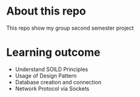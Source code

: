 # About this repo
This repo show my group second semester project 

# Learning outcome
- Understand SOILD Principles
- Usage of Design Pattern
- Database creation and connection
- Network Protocol via Sockets
  
